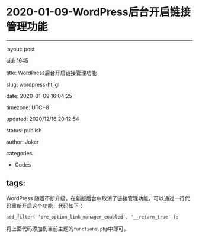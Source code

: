 # 2020-01-09-WordPress后台开启链接管理功能
---
layout: post

cid: 1645

title: WordPress后台开启链接管理功能

slug: wordpress-htljgl

date: 2020-01-09 16:04:25

timezone: UTC+8

updated: 2020/12/16 20:12:54

status: publish

author: Joker

categories:
  - Codes

tags:
---

WordPress 随着不断升级，在新版后台中取消了链接管理功能，可以通过一行代码重新开启这个功能，代码如下：

```
add_filter( 'pre_option_link_manager_enabled', '__return_true' );
```

将上面代码添加到当前主题的`functions.php`中即可。
